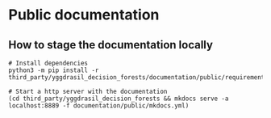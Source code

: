 # Public documentation

## How to stage the documentation locally

```
# Install dependencies
python3 -m pip install -r third_party/yggdrasil_decision_forests/documentation/public/requirements.txt

# Start a http server with the documentation
(cd third_party/yggdrasil_decision_forests && mkdocs serve -a localhost:8889 -f documentation/public/mkdocs.yml)
```
